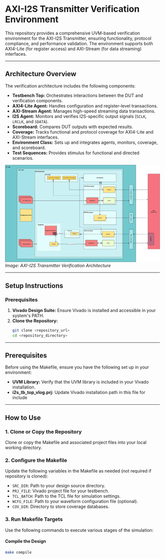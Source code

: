 # AXI-I2S Transmitter Verification Environment

This repository provides a comprehensive UVM-based verification environment for the AXI-I2S Transmitter, ensuring functionality, protocol compliance, and performance validation. The environment supports both AXI4-Lite (for register access) and AXI-Stream (for data streaming) interfaces.

---

## **Architecture Overview**

The verification architecture includes the following components:
- **Testbench Top:** Orchestrates interactions between the DUT and verification components.
- **AXI4-Lite Agent:** Handles configuration and register-level transactions.
- **AXI-Stream Agent:** Manages high-speed streaming data transactions.
- **I2S Agent:** Monitors and verifies I2S-specific output signals (`SCLK`, `LRCLK`, and `SDATA`).
- **Scoreboard:** Compares DUT outputs with expected results.
- **Coverage:** Tracks functional and protocol coverage for AXI4-Lite and AXI-Stream interfaces.
- **Environment Class:** Sets up and integrates agents, monitors, coverage, and scoreboard.
- **Test Sequences:** Provides stimulus for functional and directed scenarios.

![Verification Architecture](resources/TCP-Test_bench_structure.png)  
*Image: AXI-I2S Transmitter Verification Architecture*

---

## **Setup Instructions**

### **Prerequisites**
1. **Vivado Design Suite:** Ensure Vivado is installed and accessible in your system's PATH.
2. **Clone the Repository:**  
   ```bash
   git clone <repository_url>
   cd <repository_directory>
---

## Prerequisites
Before using the Makefile, ensure you have the following set up in your environment:
- **UVM Library:** Verify that the UVM library is included in your Vivado installation.
- **i2s_tb_top_vlog.prj:** Update Vivado installation path in this file for include
---

## How to Use

### 1. **Clone or Copy the Repository**
   Clone or copy the Makefile and associated project files into your local working directory.

### 2. **Configure the Makefile**
   Update the following variables in the Makefile as needed (not required if repository is cloned):
   - `SRC_DIR`: Path to your design source directory.
   - `PRJ_FILE`: Vivado project file for your testbench.
   - `TCL_BATCH`: Path to the TCL file for simulation settings.
   - `WCFG_FILE`: Path to your waveform configuration file (optional).
   - `COV_DIR`: Directory to store coverage databases.
   
### 3. **Run Makefile Targets**
   Use the following commands to execute various stages of the simulation:

   #### Compile the Design
   ```bash
   make compile
